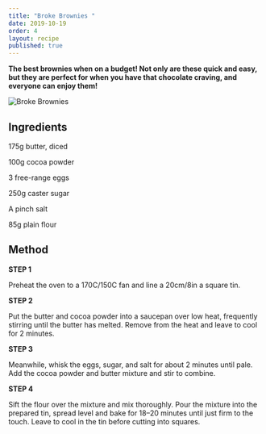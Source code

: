 ```yaml
---
title: "Broke Brownies "
date: 2019-10-19
order: 4
layout: recipe
published: true
---
```

**The best brownies when on a budget! Not only are these quick and easy, but they are perfect for when you have that chocolate craving, and everyone can enjoy them!** 

![](../uploads/aneta-voborilova-vlug0spilrm-unsplash.jpg "Broke Brownies")

## Ingredients

175g butter, diced

100g cocoa powder

3 free-range eggs

250g caster sugar

A pinch salt

85g plain flour

## Method

**STEP 1**

Preheat the oven to a 170C/150C fan and line a 20cm/8in a square tin.

**STEP 2**

Put the butter and cocoa powder into a saucepan over low heat, frequently stirring until the butter has melted. Remove from the heat and leave to cool for 2 minutes.

**STEP 3**

Meanwhile, whisk the eggs, sugar, and salt for about 2 minutes until pale. Add the cocoa powder and butter mixture and stir to combine.

**STEP 4**

Sift the flour over the mixture and mix thoroughly. Pour the mixture into the prepared tin, spread level and bake for 18–20 minutes until just firm to the touch. Leave to cool in the tin before cutting into squares.